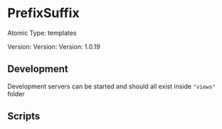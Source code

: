 # PrefixSuffix

Atomic Type: templates

Version: Version: Version: 1.0.19






## Development

Development servers can be started and should all exist inside `"views"` folder

## Scripts
